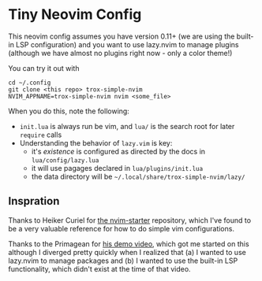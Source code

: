 # Tiny Neovim Config

This neovim config assumes you have version 0.11+ (we are using the built-in
LSP configuration) and you want to use lazy.nvim to manage plugins (although
we have almost no plugins right now - only a color theme!)

You can try it out with
```
cd ~/.config
git clone <this repo> trox-simple-nvim
NVIM_APPNAME=trox-simple-nvim nvim <some_file>
```

When you do this, note the following:
- `init.lua` is always run be vim, and `lua/` is the search root for later `require` calls
- Understanding the behavior of `lazy.vim` is key:
  - it's *existence* is configured as directed by the docs in `lua/config/lazy.lua`
  - it will use pagages declared in `lua/plugins/init.lua`
  - the data directory will be `~/.local/share/trox-simple-nvim/lazy/`

## Inspration

Thanks to Heiker Curiel for [the nvim-starter]() repository, which I've found to be
a very valuable reference for how to do simple vim configurations.

Thanks to the Primagean for [his demo video](https://www.youtube.com/watch?v=w7i4amO_zaE),
which got me started on this although I diverged pretty quickly when I realized that
(a) I wanted to use lazy.nvim to manage packages and (b) I wanted to use the built-in
LSP functionality, which didn't exist at the time of that video.
